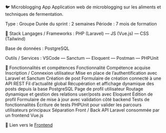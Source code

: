 🐦 Microblogging App
Application web de microblogging sur les aliments et techniques de fermentation.

Type : Groupe
Durée du sprint : 2 semaines
Période : 7 mois de formation

🧱 Stack
Langages / Frameworks : PHP (Laravel) — JS (Vue.js) — CSS (Tailwind)

Base de données : PostgreSQL

Outils / Services : VSCode — Sanctum — Eloquent — Postman — PHPUnit

🧩 Fonctionnalités et compétences
Fonctionnalité	Compétence acquise
Inscription / Connexion utilisateur	Mise en place de l’authentification avec Laravel et Sanctum
Création de post	Formulaire de création connecté à une API REST 
Fil d’actualité global	Récupération et affichage dynamique des posts depuis la base PostgreSQL
Page de profil utilisateur	Routage dynamique et gestion des relations user/posts avec Eloquent
Édition de profil	Formulaire de mise à jour avec validation côté backend
Tests de fonctionnalités	Écriture de tests PHPUnit pour valider les parcours utilisateurs principaux
Séparation Front / Back	API Laravel consommée par un frontend Vue.js

🔗 Lien vers le [Frontend](https://github.com/EmilieVS/Fermentation_Jar_Frontend.git)


